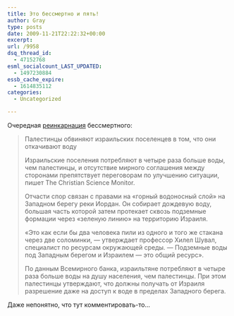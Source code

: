```yaml
---
title: Это бессмертно и пять!
author: Gray
type: posts
date: 2009-11-21T22:22:32+00:00
excerpt:
url: /9958
dsq_thread_id:
  - 47152768
esml_socialcount_LAST_UPDATED:
  - 1497230884
essb_cache_expire:
  - 1614835112
categories:
  - Uncategorized

---
```








Очередная [реинкарнация][1] бессмертного:

> Палестинцы обвиняют израильских поселенцев в том, что они откачивают воду
> 
> Израильские поселения потребляют в четыре раза больше воды, чем палестинцы, и отсутствие мирного соглашения между сторонами препятствует переговорам по улучшению ситуации, пишет The Christian Science Monitor.
> 
> Отчасти спор связан с правами на &#171;горный водоносный слой&#187; на Западном берегу реки Иордан. Он собирает дождевую воду, большая часть которой затем протекает сквозь подземные формации через &#171;зеленую линию&#187; на территорию Израиля.
> 
> &#171;Это как если бы два человека пили из одного и того же стакана через две соломинки, &#8212; утверждает профессор Хилел Шувал, специалист по ресурсам окружающей среды. &#8212; Подземные воды под Западным берегом и Израилем &#8212; это общий ресурс&#187;.
> 
> По данным Всемирного банка, израильтяне потребляют в четыре раза больше воды на душу населения, чем палестинцы. При этом палестинцы утверждают, что должны получать от Израиля разрешение даже на доступ к воде в пределах Западного берега.

Даже непонятно, что тут комментировать-то&#8230;

 [1]: http://www.inopressa.ru/article/20Nov2009/csmonitor/palestina.html